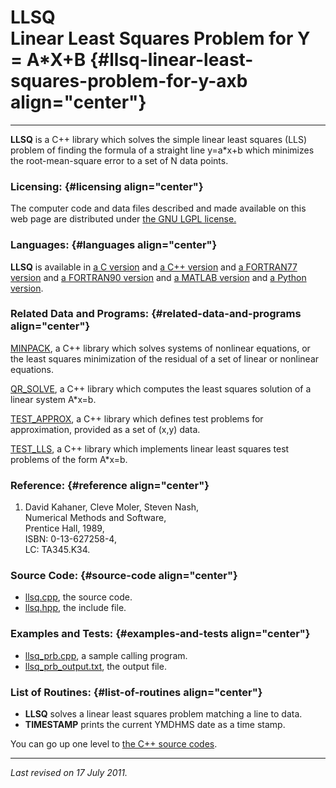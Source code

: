 LLSQ\
Linear Least Squares Problem for Y = A\*X+B {#llsq-linear-least-squares-problem-for-y-axb align="center"}
===========================================

------------------------------------------------------------------------

**LLSQ** is a C++ library which solves the simple linear least squares
(LLS) problem of finding the formula of a straight line y=a\*x+b which
minimizes the root-mean-square error to a set of N data points.

### Licensing: {#licensing align="center"}

The computer code and data files described and made available on this
web page are distributed under [the GNU LGPL
license.](../../txt/gnu_lgpl.txt)

### Languages: {#languages align="center"}

**LLSQ** is available in [a C version](../../c_src/llsq/llsq.html) and
[a C++ version](../../cpp_src/llsq/llsq.html) and [a FORTRAN77
version](../../f77_src/llsq/llsq.html) and [a FORTRAN90
version](../../f_src/llsq/llsq.html) and [a MATLAB
version](../../m_src/llsq/llsq.html) and [a Python
version](../../py_src/llsq/llsq.html).

### Related Data and Programs: {#related-data-and-programs align="center"}

[MINPACK](../../cpp_src/minpack/minpack.html), a C++ library which
solves systems of nonlinear equations, or the least squares minimization
of the residual of a set of linear or nonlinear equations.

[QR\_SOLVE](../../cpp_src/qr_solve/qr_solve.html), a C++ library which
computes the least squares solution of a linear system A\*x=b.

[TEST\_APPROX](../../cpp_src/test_approx/test_approx.html), a C++
library which defines test problems for approximation, provided as a set
of (x,y) data.

[TEST\_LLS](../../cpp_src/test_lls/test_lls.html), a C++ library which
implements linear least squares test problems of the form A\*x=b.

### Reference: {#reference align="center"}

1.  David Kahaner, Cleve Moler, Steven Nash,\
    Numerical Methods and Software,\
    Prentice Hall, 1989,\
    ISBN: 0-13-627258-4,\
    LC: TA345.K34.

### Source Code: {#source-code align="center"}

-   [llsq.cpp](llsq.cpp), the source code.
-   [llsq.hpp](llsq.hpp), the include file.

### Examples and Tests: {#examples-and-tests align="center"}

-   [llsq\_prb.cpp](llsq_prb.cpp), a sample calling program.
-   [llsq\_prb\_output.txt](llsq_prb_output.txt), the output file.

### List of Routines: {#list-of-routines align="center"}

-   **LLSQ** solves a linear least squares problem matching a line to
    data.
-   **TIMESTAMP** prints the current YMDHMS date as a time stamp.

You can go up one level to [the C++ source codes](../cpp_src.html).

------------------------------------------------------------------------

*Last revised on 17 July 2011.*
